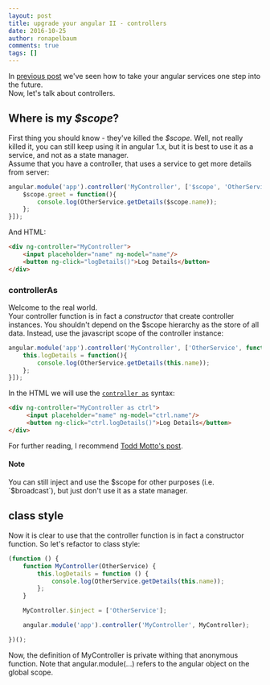 ```yaml
---
layout: post
title: upgrade your angular II - controllers
date: 2016-10-25
author: ronapelbaum
comments: true
tags: []
---
```


In [previous post](https://ronapelbaum.github.io/2016/08/08/upgrade-your-angular/) we've seen how to take your angular services one step into the future.
<br/>
Now, let's talk about controllers. 

## Where is my *$scope*?
First thing you should know - they've killed the *$scope*. Well, not really killed it, you can still keep using it in angular 1.x, but it is best to use it as a service, and not as a state manager.
<br />
Assume that you have a controller, that uses a service to get more details from server:

```javascript
angular.module('app').controller('MyController', ['$scope', 'OtherService', function($scope, OtherService){
    $scope.greet = function(){
        console.log(OtherService.getDetails($scope.name));
    };
}]);
```

And HTML:

```html
<div ng-controller="MyController">
    <input placeholder="name" ng-model="name"/>
    <button ng-click="logDetails()">Log Details</button>
</div>
```

### controllerAs
Welcome to the real world.
<br />
Your controller function is in fact a *constructor* that create controller instances.
You shouldn't depend on the $scope hierarchy as the store of all data. Instead, use the javascript scope of the controller instance:

```javascript
angular.module('app').controller('MyController', ['OtherService', function(OtherService){
    this.logDetails = function(){
        console.log(OtherService.getDetails(this.name));
    };
}]);
```

In the HTML we will use the [`controller as`](https://docs.angularjs.org/api/ng/directive/ngController) syntax:

```html
<div ng-controller="MyController as ctrl">
     <input placeholder="name" ng-model="ctrl.name"/>
     <button ng-click="ctrl.logDetails()">Log Details</button>
</div>
```

For further reading, I recommend [Todd Motto's post](https://toddmotto.com/digging-into-angulars-controller-as-syntax/).

#### Note
You can still inject and use the $scope for other purposes (i.e. `$broadcast`), but just don't use it as a state manager.
 
## class style
Now it is clear to use that the controller function is in fact a constructor function.
So let's refactor to class style:

```javascript
(function () {
    function MyController(OtherService) {
        this.logDetails = function () {
            console.log(OtherService.getDetails(this.name));
        };
    }

    MyController.$inject = ['OtherService'];

    angular.module('app').controller('MyController', MyController);

})();
```

Now, the definition of MyController is private withing that anonymous function. Note that angular.module(...) refers to the angular object on the global scope.